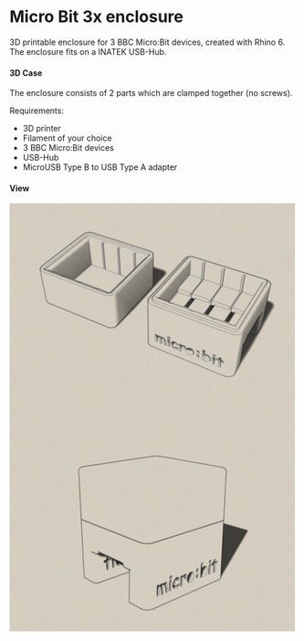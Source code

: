 # Micro Bit 3x enclosure
3D printable enclosure for 3 BBC Micro:Bit devices, created with Rhino 6.
The enclosure fits on a INATEK USB-Hub.

#### 3D Case
The enclosure consists of 2 parts which are clamped together (no screws). 

Requirements:
* 3D printer 
* Filament of your choice
* 3 BBC Micro:Bit devices
* USB-Hub
* MicroUSB Type B to USB Type A adapter

#### View
<img src="iso1.jpg" width="500" align="center"> 
<img src="iso2.jpg" width="500" align="center"> 
